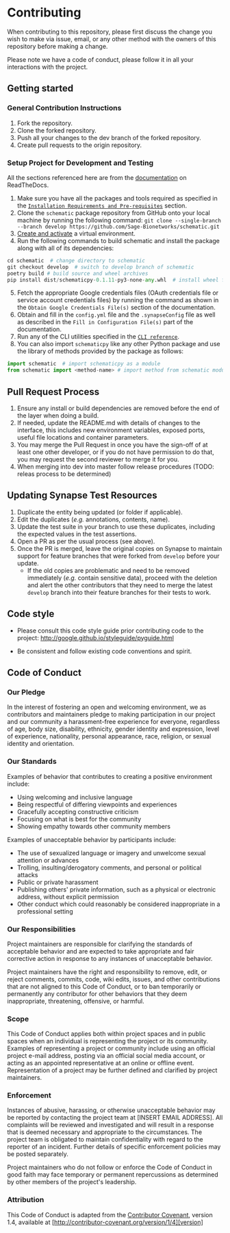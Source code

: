 # Contributing

When contributing to this repository, please first discuss the change you wish to make via issue,
email, or any other method with the owners of this repository before making a change. 

Please note we have a code of conduct, please follow it in all your interactions with the project.

## Getting started

### General Contribution Instructions

1. Fork the repository.
2. Clone the forked repository.
3. Push all your changes to the dev branch of the forked repository.
4. Create pull requests to the origin repository.

### Setup Project for Development and Testing

All the sections referenced here are from the [documentation](https://sage-schematic.readthedocs.io/en/develop/index.html) on ReadTheDocs.

1. Make sure you have all the packages and tools required as specified in the [`Installation Requirements and Pre-requisites`](https://sage-schematic.readthedocs.io/en/develop/README.html#installation-requirements-and-pre-requisites) section.
2. Clone the `schematic` package repository from GitHub onto your local machine by running the following command: `git clone --single-branch --branch develop https://github.com/Sage-Bionetworks/schematic.git`
3. [Create and activate](https://sage-schematic.readthedocs.io/en/develop/README.html#virtual-environment-setup) a virtual environment.
4. Run the following commands to build schematic and install the package along with all of its dependencies:
```python
cd schematic  # change directory to schematic
git checkout develop  # switch to develop branch of schematic
poetry build # build source and wheel archives
pip install dist/schematicpy-0.1.11-py3-none-any.whl  # install wheel file
```
5. Fetch the appropriate Google credentials files (OAuth credentials file or service account credentials files) by running the command as shown in the `Obtain Google Credentials File(s)` section of the documentation.
6. Obtain and fill in the `config.yml` file and the `.synapseConfig` file as well as described in the `Fill in Configuration File(s)` part of the documentation.
7. Run any of the CLI utilities specified in the [`CLI reference`](https://sage-schematic.readthedocs.io/en/develop/README.html#command-line-interface).
8. You can also import `schematicpy` like any other Python package and use the library of methods provided by the package as follows: 
```python
import schematic  # import schematicpy as a module
from schematic import <method-name> # import method from schematic module
```

## Pull Request Process

1. Ensure any install or build dependencies are removed before the end of the layer when doing a 
   build.
2. If needed, update the README.md with details of changes to the interface, this includes new environment 
   variables, exposed ports, useful file locations and container parameters.
3. You may merge the Pull Request in once you have the sign-off of at least one other developer, or if you 
   do not have permission to do that, you may request the second reviewer to merge it for you.
4. When merging into dev into master follow release procedures (TODO: releas process to be determined)

## Updating Synapse Test Resources

1. Duplicate the entity being updated (or folder if applicable).
2. Edit the duplicates (_e.g._ annotations, contents, name).
3. Update the test suite in your branch to use these duplicates, including the expected values in the test assertions. 
4. Open a PR as per the usual process (see above). 
5. Once the PR is merged, leave the original copies on Synapse to maintain support for feature branches that were forked from `develop` before your update. 
   - If the old copies are problematic and need to be removed immediately (_e.g._ contain sensitive data), proceed with the deletion and alert the other contributors that they need to merge the latest `develop` branch into their feature branches for their tests to work. 

## Code style

* Please consult this code style guide prior contributing code to the project:
http://google.github.io/styleguide/pyguide.html

* Be consistent and follow existing code conventions and spirit.

## Code of Conduct

### Our Pledge

In the interest of fostering an open and welcoming environment, we as
contributors and maintainers pledge to making participation in our project and
our community a harassment-free experience for everyone, regardless of age, body
size, disability, ethnicity, gender identity and expression, level of experience,
nationality, personal appearance, race, religion, or sexual identity and
orientation.

### Our Standards

Examples of behavior that contributes to creating a positive environment
include:

* Using welcoming and inclusive language
* Being respectful of differing viewpoints and experiences
* Gracefully accepting constructive criticism
* Focusing on what is best for the community
* Showing empathy towards other community members

Examples of unacceptable behavior by participants include:

* The use of sexualized language or imagery and unwelcome sexual attention or
advances
* Trolling, insulting/derogatory comments, and personal or political attacks
* Public or private harassment
* Publishing others' private information, such as a physical or electronic
  address, without explicit permission
* Other conduct which could reasonably be considered inappropriate in a
  professional setting

### Our Responsibilities

Project maintainers are responsible for clarifying the standards of acceptable
behavior and are expected to take appropriate and fair corrective action in
response to any instances of unacceptable behavior.

Project maintainers have the right and responsibility to remove, edit, or
reject comments, commits, code, wiki edits, issues, and other contributions
that are not aligned to this Code of Conduct, or to ban temporarily or
permanently any contributor for other behaviors that they deem inappropriate,
threatening, offensive, or harmful.

### Scope

This Code of Conduct applies both within project spaces and in public spaces
when an individual is representing the project or its community. Examples of
representing a project or community include using an official project e-mail
address, posting via an official social media account, or acting as an appointed
representative at an online or offline event. Representation of a project may be
further defined and clarified by project maintainers.

### Enforcement

Instances of abusive, harassing, or otherwise unacceptable behavior may be
reported by contacting the project team at [INSERT EMAIL ADDRESS]. All
complaints will be reviewed and investigated and will result in a response that
is deemed necessary and appropriate to the circumstances. The project team is
obligated to maintain confidentiality with regard to the reporter of an incident.
Further details of specific enforcement policies may be posted separately.

Project maintainers who do not follow or enforce the Code of Conduct in good
faith may face temporary or permanent repercussions as determined by other
members of the project's leadership.

### Attribution

This Code of Conduct is adapted from the [Contributor Covenant][homepage], version 1.4,
available at [http://contributor-covenant.org/version/1/4][version]

[homepage]: http://contributor-covenant.org
[version]: http://contributor-covenant.org/version/1/4/
